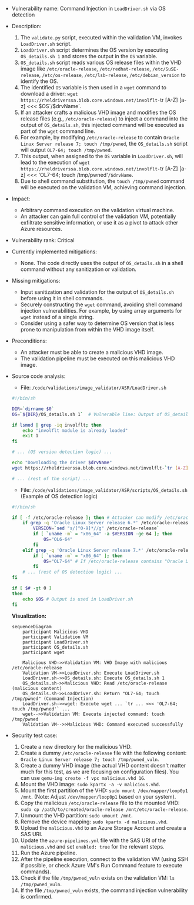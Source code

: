 - Vulnerability name: Command Injection in `LoadDriver.sh` via OS detection

- Description:
  1. The `validate.py` script, executed within the validation VM, invokes `LoadDriver.sh` script.
  2. `LoadDriver.sh` script determines the OS version by executing `OS_details.sh 1` and stores the output in the `OS` variable.
  3. `OS_details.sh` script reads various OS release files within the VHD image like `/etc/oracle-release`, `/etc/redhat-release`, `/etc/SuSE-release`, `/etc/os-release`, `/etc/lsb-release`, `/etc/debian_version` to identify the OS.
  4. The identified `OS` variable is then used in a `wget` command to download a driver: `wget https://rheldriverssa.blob.core.windows.net/involflt-`tr [A-Z] [a-z] <<< $OS`/$drvName`.
  5. If an attacker crafts a malicious VHD image and modifies the OS release files (e.g., `/etc/oracle-release`) to inject a command into the output of `OS_details.sh`, this injected command will be executed as part of the `wget` command line.
  6. For example, by modifying `/etc/oracle-release` to contain `Oracle Linux Server release 7; touch /tmp/pwned`, the `OS_details.sh` script will output `OL7-64; touch /tmp/pwned`.
  7. This output, when assigned to the `OS` variable in `LoadDriver.sh`, will lead to the execution of `wget https://rheldriverssa.blob.core.windows.net/involflt-`tr [A-Z] [a-z] <<< 'OL7-64; touch /tmp/pwned'`/$drvName`.
  8. Due to shell command substitution, the `touch /tmp/pwned` command will be executed on the validation VM, achieving command injection.

- Impact:
  - Arbitrary command execution on the validation virtual machine.
  - An attacker can gain full control of the validation VM, potentially exfiltrate sensitive information, or use it as a pivot to attack other Azure resources.

- Vulnerability rank: Critical

- Currently implemented mitigations:
  - None. The code directly uses the output of `OS_details.sh` in a shell command without any sanitization or validation.

- Missing mitigations:
  - Input sanitization and validation for the output of `OS_details.sh` before using it in shell commands.
  - Securely constructing the `wget` command, avoiding shell command injection vulnerabilities. For example, by using array arguments for `wget` instead of a single string.
  - Consider using a safer way to determine OS version that is less prone to manipulation from within the VHD image itself.

- Preconditions:
  - An attacker must be able to create a malicious VHD image.
  - The validation pipeline must be executed on this malicious VHD image.

- Source code analysis:
  - File: `/code/validations/image_validator/ASR/LoadDriver.sh`
  ```sh
  #!/bin/sh

  DIR=`dirname $0`
  OS=`${DIR}/OS_details.sh 1`  # Vulnerable line: Output of OS_details.sh is directly used

  if lsmod | grep -iq involflt; then
      echo "involflt module is already loaded"
      exit 1
  fi

  # ... (OS version detection logic) ...

  echo "Downloading the driver $drvName"
  wget https://rheldriverssa.blob.core.windows.net/involflt-`tr [A-Z] [a-z] <<< $OS`/$drvName # Vulnerable line: OS variable used in command injection

  # ... (rest of the script) ...
  ```
  - File: `/code/validations/image_validator/ASR/scripts/OS_details.sh` (Example of OS detection logic)
  ```sh
  #!/bin/sh

  if [ -f /etc/oracle-release ]; then # Attacker can modify /etc/oracle-release
      if grep -q 'Oracle Linux Server release 6.*' /etc/oracle-release; then
          VERSION=`sed "s/[^0-9]*//g" /etc/oracle-release`
          if [ `uname -m` = "x86_64" -a $VERSION -ge 64 ]; then
              OS="OL6-64"
          fi
      elif grep -q 'Oracle Linux Server release 7.*' /etc/oracle-release; then # Attacker can inject command here
          if [ `uname -m` = "x86_64" ]; then
              OS="OL7-64" # If /etc/oracle-release contains "Oracle Linux Server release 7; touch /tmp/pwned", OS will be "OL7-64; touch /tmp/pwned"
          fi
      # ... (rest of OS detection logic) ...
  fi

  if [ $# -gt 0 ]
  then
      echo $OS # Output is used in LoadDriver.sh
  fi
  ```
  **Visualization:**

  ```mermaid
  sequenceDiagram
      participant Malicious VHD
      participant Validation VM
      participant LoadDriver.sh
      participant OS_details.sh
      participant wget

      Malicious VHD->>Validation VM: VHD Image with malicious /etc/oracle-release
      Validation VM->>LoadDriver.sh: Execute LoadDriver.sh
      LoadDriver.sh->>OS_details.sh: Execute OS_details.sh 1
      OS_details.sh->>Malicious VHD: Read /etc/oracle-release (malicious content)
      OS_details.sh->>LoadDriver.sh: Return "OL7-64; touch /tmp/pwned" (Command Injection)
      LoadDriver.sh->>wget: Execute wget ... `tr ... <<< 'OL7-64; touch /tmp/pwned'` ...
      wget-->>Validation VM: Execute injected command: touch /tmp/pwned
      Validation VM-->>Malicious VHD: Command executed successfully
  ```

- Security test case:
  1. Create a new directory for the malicious VHD.
  2. Create a dummy `/etc/oracle-release` file with the following content: `Oracle Linux Server release 7; touch /tmp/pwned_vuln`.
  3. Create a dummy VHD image (the actual VHD content doesn't matter much for this test, as we are focusing on configuration files). You can use `qemu-img create -f vpc malicious.vhd 1G`.
  4. Mount the VHD image: `sudo kpartx -a -v malicious.vhd`.
  5. Mount the first partition of the VHD: `sudo mount /dev/mapper/loop0p1 /mnt`. (Note: Adjust `/dev/mapper/loop0p1` based on your system).
  6. Copy the malicious `/etc/oracle-release` file to the mounted VHD: `sudo cp /path/to/created/oracle-release /mnt/etc/oracle-release`.
  7. Unmount the VHD partition: `sudo umount /mnt`.
  8. Remove the device mapping: `sudo kpartx -d malicious.vhd`.
  9. Upload the `malicious.vhd` to an Azure Storage Account and create a SAS URI.
  10. Update the `azure-pipelines.yml` file with the SAS URI of the `malicious.vhd` and set `enabled: true` for the relevant steps.
  11. Run the Azure pipeline.
  12. After the pipeline execution, connect to the validation VM (using SSH if possible, or check Azure VM's Run Command feature to execute commands).
  13. Check if the file `/tmp/pwned_vuln` exists on the validation VM: `ls /tmp/pwned_vuln`.
  14. If the file `/tmp/pwned_vuln` exists, the command injection vulnerability is confirmed.